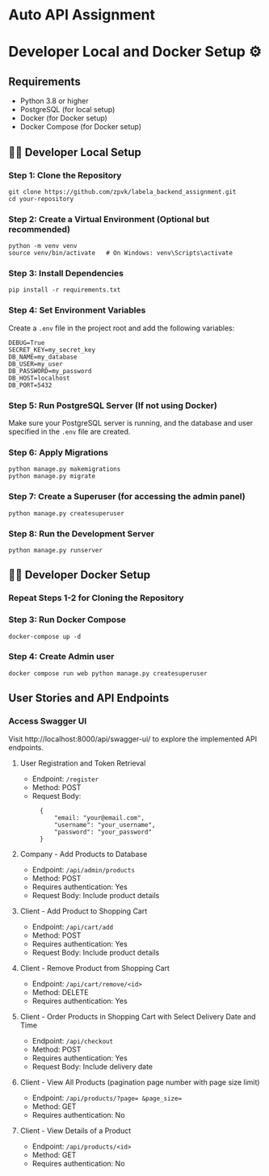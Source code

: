# Auto API Assignment

# Developer Local and Docker Setup ⚙️

## Requirements
- Python 3.8 or higher
- PostgreSQL (for local setup)
- Docker (for Docker setup)
- Docker Compose (for Docker setup)

## 🧑‍💻 Developer Local Setup 

### Step 1: Clone the Repository
```
git clone https://github.com/zpvk/labela_backend_assignment.git
cd your-repository
```
### Step 2: Create a Virtual Environment (Optional but recommended)
```
python -m venv venv
source venv/bin/activate   # On Windows: venv\Scripts\activate
```
### Step 3: Install Dependencies
```
pip install -r requirements.txt
```
### Step 4: Set Environment Variables
Create a `.env` file in the project root and add the following variables:
```
DEBUG=True
SECRET_KEY=my_secret_key
DB_NAME=my_database
DB_USER=my_user
DB_PASSWORD=my_password
DB_HOST=localhost
DB_PORT=5432
```

### Step 5: Run PostgreSQL Server (If not using Docker)
Make sure your PostgreSQL server is running, and the database and user specified in the `.env` file are created.

### Step 6: Apply Migrations
```
python manage.py makemigrations
python manage.py migrate
```
### Step 7: Create a Superuser (for accessing the admin panel)
```
python manage.py createsuperuser
```
### Step 8: Run the Development Server
```
python manage.py runserver
```

## 🧑‍💻 Developer Docker Setup

### Repeat Steps 1-2 for Cloning the Repository

### Step 3: Run Docker Compose
```
docker-compose up -d
```
### Step 4: Create Admin user
```
docker compose run web python manage.py createsuperuser
```

## User Stories and API Endpoints
### Access Swagger UI
Visit http://localhost:8000/api/swagger-ui/ to explore the implemented API endpoints.

1. User Registration and Token Retrieval
    - Endpoint: `/register`
    - Method: POST
    - Request Body:
      ``` 
        {   
            "email: "your@email.com",
            "username": "your_username",
            "password": "your_password"
        }
      ```

2. Company - Add Products to Database
    - Endpoint: `/api/admin/products`
    - Method: POST
    - Requires authentication: Yes
    - Request Body: Include product details

3. Client - Add Product to Shopping Cart
    - Endpoint: `/api/cart/add`
    - Method: POST
    - Requires authentication: Yes
    - Request Body: Include product details

4. Client - Remove Product from Shopping Cart
    - Endpoint: `/api/cart/remove/<id>`
    - Method: DELETE
    - Requires authentication: Yes

5. Client - Order Products in Shopping Cart with Select Delivery Date and Time
    - Endpoint: `/api/checkout`
    - Method: POST
    - Requires authentication: Yes
    - Request Body: Include delivery date

7. Client - View All Products (pagination page number with page size limit)
    - Endpoint: `/api/products/?page= &page_size= `
    - Method: GET
    - Requires authentication: No

8. Client - View Details of a Product
    - Endpoint: `/api/products/<id>`
    - Method: GET
    - Requires authentication: No
